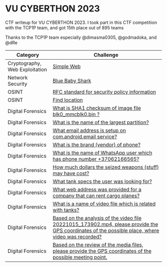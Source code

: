 # VU CYBERTHON 2023
CTF writeup for VU CYBERTHON 2023. I took part in this CTF competition with the TCP1P team, and got 15th place out of 895 teams

Thanks to the TCP1P team especially @dimasma0305, @godmadoka, and @dRe

| Category | Challenge
| --- | --- |
| Cryptography, Web Exploitation | [Simple Web](/VU%20CYBERTHON%202023/Simple%20Web/)
| Network Security | [Blue Baby Shark](/VU%20CYBERTHON%202023/Blue%20Baby%20Shark/)
| OSINT | [RFC standard for security policy information](/VU%20CYBERTHON%202023/RFC%20standard%20for%20security%20policy%20information/)
| OSINT | [Find location](/VU%20CYBERTHON%202023/Find%20location/)
| Digital Forensics | [What is SHA1 checksum of image file blk0_mmcblk0.bin ?](/VU%20CYBERTHON%202023/What%20is%20SHA1%20checksum%20of%20image%20file%20blk0_mmcblk0.bin/)
| Digital Forensics | [What is the name of the largest partition?](/VU%20CYBERTHON%202023/What%20is%20the%20name%20of%20the%20largest%20partition/)
| Digital Forensics | [What email address is setup on com.android.email service?](/VU%20CYBERTHON%202023/What%20email%20address%20is%20setup%20on%20com.android.email%20service/)
| Digital Forensics | [What is the brand (vendor) of phone?](/VU%20CYBERTHON%202023/What%20is%20the%20brand%20(vendor)%20of%20phone/)
| Digital Forensics | [What is the name of WhatsApp user which has phone number +37062166565?](/VU%20CYBERTHON%202023/What%20is%20the%20name%20of%20WhatsApp%20user%20which%20has%20phone%20number%20%2B37062166565/)
| Digital Forensics | [How much dollars the seized weapons (stuff) may have cost?](/VU%20CYBERTHON%202023/How%20much%20dollars%20the%20seized%20weapons%20(stuff)%20may%20have%20cost/)
| Digital Forensics | [What tank specs the user was looking for?](/VU%20CYBERTHON%202023/What%20tank%20specs%20the%20user%20was%20looking%20for/)
| Digital Forensics | [What web address was provided for a company that can rent cargo planes?](/VU%20CYBERTHON%202023/What%20web%20address%20was%20provided%20for%20a%20company%20that%20can%20rent%20cargo%20planes/)
| Digital Forensics | [What is a name of video file which is related with tanks?](/VU%20CYBERTHON%202023/What%20is%20a%20name%20of%20video%20file%20which%20is%20related%20with%20tanks/)
| Digital Forensics | [Based on the analysis of the video file 20221015_173902.mp4, please provide the GPS coordinates of the possible place, where video was recorded?](/VU%20CYBERTHON%202023/Based%20on%20the%20analysis%20of%20the%20video%20file%2020221015_173902.mp4%2C%20please%20provide%20the%20GPS%20coordinates%20of%20the%20possible%20place%2C%20where%20video%20was%20recorded/)
| Digital Forensics | [Based on the review of the media files, please provide the GPS coordinates of the possible meeting point.](/VU%20CYBERTHON%202023/Based%20on%20the%20review%20of%20the%20media%20files%2C%20please%20provide%20the%20GPS%20coordinates%20of%20the%20possible%20meeting%20point/)